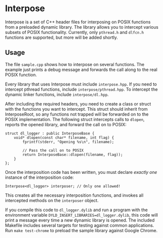 # Interpose
Interpose is a set of C++ header files for interposing on POSIX functions from a preloaded dynamic library.  The library allows you to intercept various subsets of POSIX functionality.  Currently, only ```pthread.h``` and ```dlfcn.h``` functions are supported, but more will be added shortly.

## Usage
The file ```sample.cpp``` shows how to interpose on several functions.  The example just prints a debug message and forwards the call along to the real POSIX function.

Every library that uses Interpose must include ```interpose.hpp```.  If you need to intercept pthread functions, include ```interpose/pthread.hpp```.  To intercept the dynamic linker functions, include ```interpose/dl.hpp```.

After including the required headers, you need to create a class or struct with the functions you want to intercept.  This struct should inherit from InterposeRoot, so any functions not trapped will be forwarded on to the POSIX implementation.  The following struct intercepts calls to ```dlopen```, reports the opened library, and forward the call on to POSIX:

	struct dl_logger : public InterposeBase {
		void* dlopen(const char* filename, int flag) {
			fprintf(stderr, "Opening %s\n", filename);
			
			// Pass the call on to POSIX
			return InterposeBase::dlopen(filename, flag));
		}
	};

Once the interposition code has been written, you must declare *exactly one* instance of the interposition code:

	Interpose<dl_logger> interposer; // Only one allowed!

This creates all the necessary interposition functions, and invokes all intercepted methods on the ```interposer``` object.

If you compile this code to ```dl_logger.dylib``` and run a program with the environment variable ```DYLD_INSERT_LIBRARIES=dl_logger.dylib```, this code will print a message every time a new dynamic library is opened.  The included Makefile includes several targets for testing against common applications.  Run ```make test-chrome``` to preload the sample library against Google Chrome.
